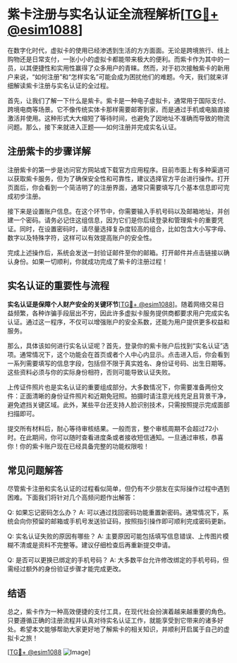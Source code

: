 # 紫卡注册与实名认证全流程解析[[TG💪+ @esim1088](https://t.me/s/esim1088)]

在数字化时代，虚拟卡的使用已经渗透到生活的方方面面。无论是跨境旅行、线上购物还是日常支付，一张小小的虚拟卡都能带来极大的便利。而紫卡作为其中的一员，以其便捷性和实用性赢得了众多用户的青睐。然而，对于初次接触紫卡的新用户来说，“如何注册”和“怎样实名”可能会成为困扰他们的难题。今天，我们就来详细解读紫卡注册与实名认证的全过程。

首先，让我们了解一下什么是紫卡。紫卡是一种电子虚拟卡，通常用于国际支付、跨境电商等场景。它不像传统实体卡那样需要邮寄到家，而是通过手机或电脑直接激活并使用。这种形式大大缩短了等待时间，也避免了因地址不准确而导致的物流问题。那么，接下来就进入正题——如何注册并完成实名认证。

## 注册紫卡的步骤详解

注册紫卡的第一步是访问官方网站或下载官方应用程序。目前市面上有多种渠道可以获取紫卡服务，但为了确保安全性和可靠性，建议选择官方平台进行操作。打开页面后，你会看到一个简洁明了的注册界面，通常只需要填写几个基本信息即可完成初步注册。

接下来是设置账户信息。在这个环节中，你需要输入手机号码以及邮箱地址，并创建一个密码。请务必记住这组信息，因为它们是你后续登录和管理紫卡的重要凭证。同时，在设置密码时，请尽量选择复杂度较高的组合，比如包含大小写字母、数字以及特殊字符，这样可以有效提高账户的安全性。

完成上述操作后，系统会发送一封验证邮件至你的邮箱。打开邮件并点击链接以确认身份。如果一切顺利，你就成功完成了紫卡的注册过程！

## 实名认证的重要性与流程

**实名认证是保障个人财产安全的关键环节**[[TG💪+ @esim1088](https://t.me/s/esim1088)]。随着网络交易日益频繁，各种诈骗手段层出不穷，因此许多虚拟卡服务提供商都要求用户完成实名认证。通过这一程序，不仅可以增强账户的安全系数，还能为用户提供更多权益和服务。

那么，具体该如何进行实名认证呢？首先，登录你的紫卡账户后找到“实名认证”选项。通常情况下，这个功能会在首页或者个人中心内显示。点击进入后，你会看到一系列需要填写的信息字段，包括但不限于真实姓名、身份证号码、出生日期等。这些资料必须与你的实际身份相符，否则可能导致认证失败。

上传证件照片也是实名认证的重要组成部分。大多数情况下，你需要准备两份文件：正面清晰的身份证件照片和近期免冠照。拍摄时请注意光线充足且背景干净，避免遮挡关键区域。此外，某些平台还支持人脸识别技术，只需按照提示完成面部扫描即可。

提交所有材料后，耐心等待审核结果。一般而言，整个审核周期不会超过72小时。在此期间，你可以随时查看进度条或者接收短信通知。一旦通过审核，恭喜你！你的紫卡账户现在已经具备完整的功能权限啦！

## 常见问题解答

尽管紫卡注册和实名认证的过程看似简单，但仍有不少朋友在实际操作过程中遇到困难。下面我们将针对几个高频问题作出解答：

Q: 如果忘记密码怎么办？
A: 可以通过找回密码功能重置新密码。通常情况下，系统会向你预留的邮箱或手机号发送验证码，按照指引操作即可顺利完成密码更新。

Q: 实名认证失败的原因有哪些？
A: 主要原因可能包括填写信息错误、上传图片模糊不清或是资料不完整等。建议仔细检查后再重新提交申请。

Q: 是否可以更换已绑定的手机号码？
A: 大多数平台允许修改绑定的手机号码，但需经过额外的身份验证步骤才能完成更改。

## 结语

总之，紫卡作为一种高效便捷的支付工具，在现代社会扮演着越来越重要的角色。只要遵循正确的注册流程并认真对待实名认证工作，就能享受到它带来的诸多好处。希望本文能够帮助大家更好地了解紫卡的相关知识，并顺利开启属于自己的虚拟卡之旅！

[[TG💪+ @esim1088](https://t.me/s/esim1088) ![Image](https://i.postimg.cc/4NQfJmqS/Snipaste-2025-05-13-00-14-12.png)]